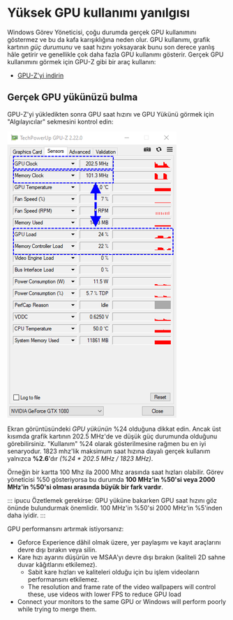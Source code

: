 # Yüksek GPU kullanımı yanılgısı

Windows Görev Yöneticisi, çoğu durumda gerçek GPU kullanımını göstermez ve bu da kafa karışıklığına neden olur. GPU kullanımı, grafik kartının *güç durumunu* ve saat hızını yoksayarak bunu son derece yanlış hâle getirir ve genellikle çok daha fazla GPU kullanımı gösterir. Gerçek GPU kullanımını görmek için GPU-Z gibi bir araç kullanın:

* [GPU-Z'yi indirin](https://www.techpowerup.com/gpuz/)

## Gerçek GPU yükünüzü bulma

GPU-Z'yi yükledikten sonra GPU saat hızını ve GPU Yükünü görmek için "Algılayıcılar" sekmesini kontrol edin:

![Real GPU usage](./gpuz.png)

Ekran görüntüsündeki *GPU yükünün* %24 olduğuna dikkat edin. Ancak üst kısımda grafik kartının 202.5 MHz'de ve düşük güç durumunda olduğunu görebilirsiniz. "Kullanım" %24 olarak gösterilmesine rağmen bu en iyi senaryodur. 1823 mhz'lik maksimum saat hızına dayalı gerçek kullanım yalnızca **%2.6**'dır *(%24 * 202.5 MHz / 1823 MHz)*.

Örneğin bir kartta 100 Mhz ila 2000 Mhz arasında saat hızları olabilir. Görev yöneticisi %50 gösteriyorsa bu durumda **100 MHz'in %50'si veya 2000 MHz'in %50'si olması arasında büyük bir fark vardır**.

::: ipucu Özetlemek gerekirse: GPU yüküne bakarken GPU saat hızını göz önünde bulundurmak önemlidir. 100 MHz'in %50'si 2000 MHz'in %5'inden daha iyidir. :::

GPU performansını artırmak istiyorsanız:

* Geforce Experience dâhil olmak üzere, yer paylaşımı ve kayıt araçlarını devre dışı bırakın veya silin.
* Kare hızı ayarını düşürün ve MSAA'yı devre dışı bırakın (kaliteli 2D sahne duvar kâğıtlarını etkilemez).
    * Sabit kare hızları ve kaliteleri olduğu için bu işlem videoların performansını etkilemez.
    * The resolution and frame rate of the video wallpapers will control these, use videos with lower FPS to reduce GPU load
* Connect your monitors to the same GPU or Windows will perform poorly while trying to merge them.
